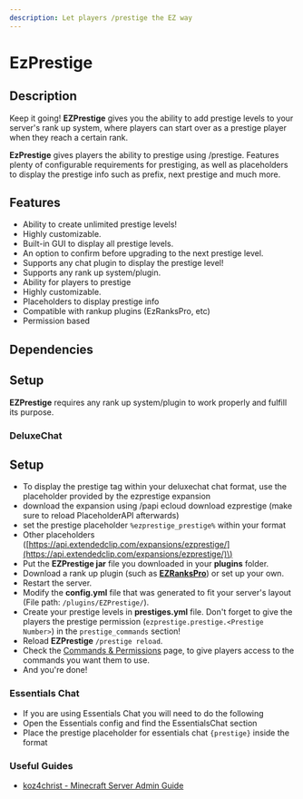 ```yaml
---
description: Let players /prestige the EZ way
---
```


# EzPrestige

## Description

Keep it going! **EZPrestige** gives you the ability to add prestige levels to your server's rank up system, where players can start over as a prestige player when they reach a certain rank.

**EzPrestige** gives players the ability to prestige using /prestige. Features plenty of configurable requirements for prestiging, as well as placeholders to display the prestige info such as prefix, next prestige and much more.

## Features

* Ability to create unlimited prestige levels!
* Highly customizable.
* Built-in GUI to display all prestige levels.
* An option to confirm before upgrading to the next prestige level.
* Supports any chat plugin to display the prestige level!
* Supports any rank up system/plugin.
* Ability for players to prestige
* Highly customizable.
* Placeholders to display prestige info
* Compatible with rankup plugins \(EzRanksPro, etc\)
* Permission based

## Dependencies

## Setup

**EZPrestige** requires any rank up system/plugin to work properly and fulfill its purpose.

### DeluxeChat

## Setup

* To display the prestige tag within your deluxechat chat format, use the placeholder provided by the ezprestige expansion
* download the expansion using /papi ecloud download ezprestige \(make sure to reload PlaceholderAPI afterwards\)
* set the prestige placeholder `%ezprestige_prestige%` within your format
* Other placeholders \([https://api.extendedclip.com/expansions/ezprestige/](https://api.extendedclip.com/expansions/ezprestige/)\)
* Put the **EZPrestige jar** file you downloaded in your **plugins** folder.
* Download a rank up plugin \(such as [**EZRanksPro**](https://www.spigotmc.org/resources/10731/)\) or set up your own.
* Restart the server.
* Modify the **config.yml** file that was generated to fit your server's layout \(File path: `/plugins/EZPrestige/`\).
* Create your prestige levels in **prestiges.yml** file. Don't forget to give the players the prestige permission \(`ezprestige.prestige.<Prestige Number>`\) in the `prestige_commands` section!
* Reload **EZPrestige** `/prestige reload`.
* Check the [Commands & Permissions](commands-and-permissions.md) page, to give players access to the commands you want them to use.
* And you're done!

### Essentials Chat

* If you are using Essentials Chat you will need to do the following
* Open the Essentials config and find the EssentialsChat section
* Place the prestige placeholder for essentials chat `{prestige}` inside the format

### Useful Guides

* [koz4christ - Minecraft Server Admin Guide](https://www.youtube.com/watch?time_continue=2&v=ZMFpLnxRGW0&feature=emb_logo)

